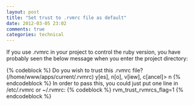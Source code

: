 ```yaml
---
layout: post
title: "Set trust to .rvmrc file as default"
date: 2012-03-05 23:02
comments: true
categories: technical
---
```

If you use .rvmrc in your project to control the ruby version, you have probably seen the below message when you enter the project directory:

{% codeblock %}
Do you wish to trust this .rvmrc file? (/home/www/apps/current/.rvmrc)
y[es], n[o], v[iew], c[ancel]> n
{% endcodeblock %}
In order to pass this, you could just put one line in /etc/.rvmrc or ~/.rvmrc:
{% codeblock %}
rvm_trust_rvmrcs_flag=1
{% endcodeblock %}
